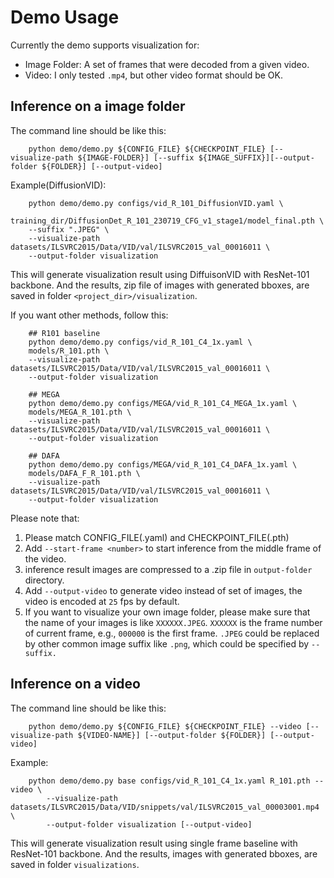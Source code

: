 # Demo Usage

Currently the demo supports visualization for:
- Image Folder: A set of frames that were decoded from a given video.
- Video: I only tested `.mp4`, but other video format should be OK.

## Inference on a image folder

The command line should be like this:
```shell
    python demo/demo.py ${CONFIG_FILE} ${CHECKPOINT_FILE} [--visualize-path ${IMAGE-FOLDER}] [--suffix ${IMAGE_SUFFIX}][--output-folder ${FOLDER}] [--output-video]
``` 
Example(DiffusionVID):
```shell        
    python demo/demo.py configs/vid_R_101_DiffusionVID.yaml \
    training_dir/DiffusionDet_R_101_230719_CFG_v1_stage1/model_final.pth \
    --suffix ".JPEG" \
    --visualize-path datasets/ILSVRC2015/Data/VID/val/ILSVRC2015_val_00016011 \
    --output-folder visualization
```
This will generate visualization result using DiffuisonVID with ResNet-101 backbone. And the results, zip file of images with generated bboxes, are saved in folder `<project_dir>/visualization`. 

If you want other methods, follow this:
```shell     
    ## R101 baseline
    python demo/demo.py configs/vid_R_101_C4_1x.yaml \
    models/R_101.pth \
    --visualize-path datasets/ILSVRC2015/Data/VID/val/ILSVRC2015_val_00016011 \
    --output-folder visualization

    ## MEGA
    python demo/demo.py configs/MEGA/vid_R_101_C4_MEGA_1x.yaml \
    models/MEGA_R_101.pth \
    --visualize-path datasets/ILSVRC2015/Data/VID/val/ILSVRC2015_val_00016011 \
    --output-folder visualization

    ## DAFA
    python demo/demo.py configs/MEGA/vid_R_101_C4_DAFA_1x.yaml \
    models/DAFA_F_R_101.pth \
    --visualize-path datasets/ILSVRC2015/Data/VID/val/ILSVRC2015_val_00016011 \
    --output-folder visualization
```

Please note that:
1) Please match CONFIG_FILE(.yaml) and CHECKPOINT_FILE(.pth)
2) Add `--start-frame <number>` to start inference from the middle frame of the video.
3) inference result images are compressed to a .zip file in `output-folder` directory.
2) Add `--output-video` to generate video instead of set of images, the video is encoded at `25` fps by default.
3) If you want to visualize your own image folder, please make sure that the name of your images is like `XXXXXX.JPEG`. `XXXXXX` is the frame number of current frame, e.g., `000000` is the first frame. `.JPEG` could be replaced by other common image suffix like `.png`, which could be specified by `--suffix.`

## Inference on a video

The command line should be like this:
```shell
    python demo/demo.py ${CONFIG_FILE} ${CHECKPOINT_FILE} --video [--visualize-path ${VIDEO-NAME}] [--output-folder ${FOLDER}] [--output-video]
``` 
Example:
```shell
    python demo/demo.py base configs/vid_R_101_C4_1x.yaml R_101.pth --video \
        --visualize-path datasets/ILSVRC2015/Data/VID/snippets/val/ILSVRC2015_val_00003001.mp4 \
        --output-folder visualization [--output-video]
```
This will generate visualization result using single frame baseline with ResNet-101 backbone. And the results, images with generated bboxes, are saved in folder `visualizations`. 

